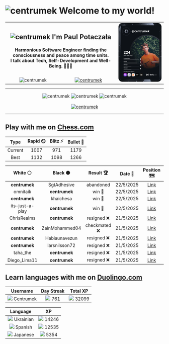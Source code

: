 <h1>
  <img
    src="https://emojis.slackmojis.com/emojis/images/1531849430/4246/blob-sunglasses.gif"
    width="30"
    alt="centrumek"
  />
  Welcome to my world!
</h1>

<table>
  <tbody>
    <tr>
      <td align="center" width="70%" colspan="2">
        <h2>
          <img
            src="https://raw.githubusercontent.com/MartinHeinz/MartinHeinz/master/wave.gif"
            width="30px"
            alt="centrumek"
          />
          I'm Paul Potaczała
        </h2>
        <h4>
          Harmonious Software Engineer finding the consciousness and peace among time units.
          <br/>
          I talk about Tech, Self-Development and Well-Being. 🌿🧘🚀
        </h4>
      </td>
      <td width="30%" rowspan="2">
        <a href="https://app.daily.dev/centrumek">
          <img
            src="./devcard.svg"
            alt="centrumek"
          />
        </a>
      </td>
    </tr>
    <tr align="center">
      <td>
        <img
          src="https://komarev.com/ghpvc/?username=centrumek&label=visitors&color=0e75b6&style=flat"
          alt="centrumek"
        >
      </td>
      <td>
        <a href="https://stackoverflow.com/users/14496012/centrumek">
          <img
            src="https://stackoverflow.com/users/flair/14496012.png?theme=dark"
            alt="centrumek"
          >
        </a>
      </td>
    </tr>
  </tbody>
</table>

---
<div align="center">
  <img 
    src="https://github-readme-stats.vercel.app/api?username=centrumek&show_icons=true&count_private=true&theme=dark&hide_border=true&hide=issues,contribs&bg_color=00000000"
    alt="centrumek"
  />
  <img
    src="https://github-readme-stats.vercel.app/api/top-langs/?username=centrumek&layout=compact&hide_border=true&theme=dark&bg_color=00000000&langs_count=6&exclude_repo=air-statistic-app"
    alt="centrumek"
  />
  <img 
    src="https://github-readme-streak-stats.herokuapp.com?user=centrumek&theme=dark&hide_border=true&background=FFFFFF00"
    alt="centrumek"
  />
  <br/>
  <br/>
  <a href="https://www.buymeacoffee.com/centrumek">
    <img
      src="https://cdn.buymeacoffee.com/buttons/v2/default-orange.png"
      height="50"
      width="210"
      alt="centrumek"
    />
  </a>
</div>

---

## Play with me on [Chess.com](https://www.chess.com/member/centrumek)

<div align="center">
<!--START_SECTION:chessStats-->
<!-- Automatically generated with https://github.com/Balastrong/chess-stats-action -->

| Type | Rapid ⏲️ | Blitz ⚡ | Bullet 🔫 |
|:---:|:---:|:---:|:---:|
| Current | 1007 | 971 | 1179 |
| Best | 1132 | 1098 | 1266 |

| White ⚪ | Black ⚫ | Result 🏆 | Date 📅 | Position 🗺️ | Type 🕕 |
|:---:|:---:|:---:|:---:|:---:|:---:|
| **centrumek** | SgtAdhesive | abandoned  | 22/5/2025 | <a href="http://www.ee.unb.ca/cgi-bin/tervo/fen.pl?select=1r4k1/p4pp1/b3p2p/3p4/4q2P/P6R/5PP1/2KQ4 w - - 4 26">Link</a> | Blitz |
| omnitaik | **centrumek** | win 🥇 | 22/5/2025 | <a href="http://www.ee.unb.ca/cgi-bin/tervo/fen.pl?select=8/1r1k1r2/2R3p1/2BPp2p/1pP1P3/1P5P/P5P1/6K1 w - - 5 48">Link</a> | Blitz |
| **centrumek** | khaichesa | win 🥇 | 22/5/2025 | <a href="http://www.ee.unb.ca/cgi-bin/tervo/fen.pl?select=r4rk1/2p3Qp/2p5/3p4/1P2q2P/P3PpP1/1B2bP2/2K1R2R b - - 0 25">Link</a> | Blitz |
| its-just-a-play | **centrumek** | win 🥇 | 22/5/2025 | <a href="http://www.ee.unb.ca/cgi-bin/tervo/fen.pl?select=8/k7/1p6/5P1P/r5qK/8/8/5Q2 w - - 0 51">Link</a> | Blitz |
| ChrisRealms | **centrumek** | resigned ❌ | 21/5/2025 | <a href="http://www.ee.unb.ca/cgi-bin/tervo/fen.pl?select=Q7/2k5/1p5Q/p2pqp2/8/P7/1PP5/1K3R2 b - - 0 39">Link</a> | Blitz |
| **centrumek** | ZainMohammed04 | checkmated ❌ | 21/5/2025 | <a href="http://www.ee.unb.ca/cgi-bin/tervo/fen.pl?select=8/p4k2/7b/8/3N2p1/P1Pp4/rr5P/1K1R3R w - - 4 43">Link</a> | Blitz |
| **centrumek** | Habiaunavezun | resigned ❌ | 21/5/2025 | <a href="http://www.ee.unb.ca/cgi-bin/tervo/fen.pl?select=2b3k1/5p1p/2p2B2/8/6q1/4Pp2/2P1KP1P/8 w - - 0 26">Link</a> | Blitz |
| **centrumek** | larsnilsson72 | resigned ❌ | 21/5/2025 | <a href="http://www.ee.unb.ca/cgi-bin/tervo/fen.pl?select=8/p6k/4p2p/1pp4P/8/6PK/8/8 w - - 0 32">Link</a> | Blitz |
| taha_the | **centrumek** | resigned ❌ | 21/5/2025 | <a href="http://www.ee.unb.ca/cgi-bin/tervo/fen.pl?select=r3kbnr/ppp2ppp/2np4/6B1/2BPP3/5P2/PP3P1P/RN1QK2R b KQkq - 0 8">Link</a> | Blitz |
| Diego_Lima11 | **centrumek** | resigned ❌ | 21/5/2025 | <a href="http://www.ee.unb.ca/cgi-bin/tervo/fen.pl?select=8/r3BQ2/pk1p2p1/1p1B4/2pP1P2/8/PP4PP/6K1 b - - 0 29">Link</a> | Blitz |

<!--END_SECTION:chessStats-->
</div>

## Learn languages with me on [Duolingo.com](https://www.duolingo.com/profile/Centrumek)

<div align="center">
<!--START_SECTION:duolingoStats-->
<!-- Automatically generated with https://github.com/centrumek/duolingo-readme-stats-->

| Username | Day Streak | Total XP |
|:---:|:---:|:---:|
| <img src="https://raw.githubusercontent.com/centrumek/duolingo-readme-stats/main/assets/duolingo.png" height="12"> Centrumek | <img src="https://raw.githubusercontent.com/centrumek/duolingo-readme-stats/main/assets/streakfrozen.svg" height="12"> 761 | <img src="https://raw.githubusercontent.com/centrumek/duolingo-readme-stats/main/assets/xp.svg" height="12"> 32099 | <img src="https://raw.githubusercontent.com/centrumek/duolingo-readme-stats/main/assets/xp.svg" height="12"> 0 |

| Language | XP |
|:---:|:---:|
| <img src="https://raw.githubusercontent.com/centrumek/duolingo-readme-stats/main/assets/langs/ukrainian.svg" height="12"> Ukrainian | <img src="https://raw.githubusercontent.com/centrumek/duolingo-readme-stats/main/assets/xp.svg" height="12"> 14246 |
| <img src="https://raw.githubusercontent.com/centrumek/duolingo-readme-stats/main/assets/langs/spanish.svg" height="12"> Spanish | <img src="https://raw.githubusercontent.com/centrumek/duolingo-readme-stats/main/assets/xp.svg" height="12"> 12535 |
| <img src="https://raw.githubusercontent.com/centrumek/duolingo-readme-stats/main/assets/langs/japanese.svg" height="12"> Japanese | <img src="https://raw.githubusercontent.com/centrumek/duolingo-readme-stats/main/assets/xp.svg" height="12"> 5354 |

<!--END_SECTION:duolingoStats-->
</div>
<!--
**centrumek/centrumek** is a ✨ _special_ ✨ repository because its `README.md` (this file) appears on your GitHub profile.

Here are some ideas to get you started:

- 🔭 I’m currently working on ...
- 🌱 I’m currently learning ...
- 👯 I’m looking to collaborate on ...
- 🤔 I’m looking for help with ...
- 💬 Ask me about ...
- 📫 How to reach me: ...
- 😄 Pronouns: ...
- ⚡ Fun fact: ...
-->
